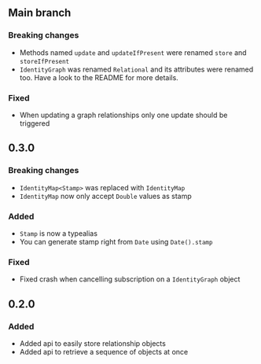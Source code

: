## Main branch

### Breaking changes

- Methods named `update` and `updateIfPresent` were renamed `store` and `storeIfPresent`
- `IdentityGraph` was renamed `Relational` and its attributes were renamed too. Have a look to the README for more details.

### Fixed

- When updating a graph relationships only one update should be triggered

## 0.3.0

### Breaking changes

- `IdentityMap<Stamp>` was replaced with `IdentityMap`
- `IdentityMap` now only accept `Double` values as stamp

### Added

- `Stamp` is now a typealias
- You can generate stamp right from `Date` using `Date().stamp`

### Fixed

- Fixed crash when cancelling subscription on a `IdentityGraph` object

## 0.2.0

### Added

- Added api to easily store relationship objects
- Added api to retrieve a sequence of objects at once
